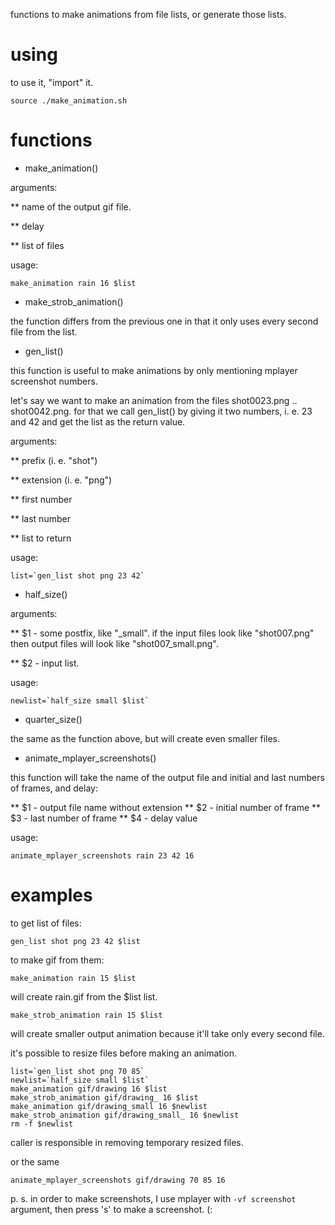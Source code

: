 functions to make animations from file lists, or generate those lists.

using
====

to use it, "import" it.

```
source ./make_animation.sh
```

functions
=========

* make_animation()

arguments:

** name of the output gif file.

** delay

** list of files

usage:
```
make_animation rain 16 $list
```

* make_strob_animation()

the function differs from the previous one in that it only uses every second file from the list.


* gen_list()

this function is useful to make animations by only mentioning mplayer screenshot numbers.

let's say we want to make an animation from the files shot0023.png .. shot0042.png. for that we call gen_list() by giving it two numbers, i. e. 23 and 42 and get the list as the return value.

arguments:

** prefix (i. e. "shot")

** extension (i. e. "png")

** first number

** last number

** list to return

usage:
```
list=`gen_list shot png 23 42`
```

* half_size()

arguments:

** $1 - some postfix, like "_small". if the input files look like "shot007.png" then output files will look like "shot007_small.png".

** $2 - input list.

usage:

```
newlist=`half_size small $list`
```


* quarter_size()

the same as the function above, but will create even smaller files.

* animate_mplayer_screenshots()

this function will take the name of the output file and initial and last numbers of frames, and delay:

** $1 - output file name without extension
** $2 - initial number of frame
** $3 - last number of frame
** $4 - delay value

usage:

```
animate_mplayer_screenshots rain 23 42 16
```

examples
=======

to get list of files:

```
gen_list shot png 23 42 $list
```
to make gif from them:

```
make_animation rain 15 $list
```

will create rain.gif from the $list list.

```
make_strob_animation rain 15 $list
```

will create smaller output animation because it'll take only every second file.

it's possible to resize files before making an animation.

```
list=`gen_list shot png 70 85`
newlist=`half_size small $list`
make_animation gif/drawing 16 $list
make_strob_animation gif/drawing_ 16 $list
make_animation gif/drawing_small 16 $newlist
make_strob_animation gif/drawing_small_ 16 $newlist
rm -f $newlist
```

caller is responsible in removing temporary resized files.

or the same

```
animate_mplayer_screenshots gif/drawing 70 85 16
```

p. s.
in order to make screenshots, I use mplayer with ```-vf screenshot``` argument, then press 's' to make a screenshot. (:

